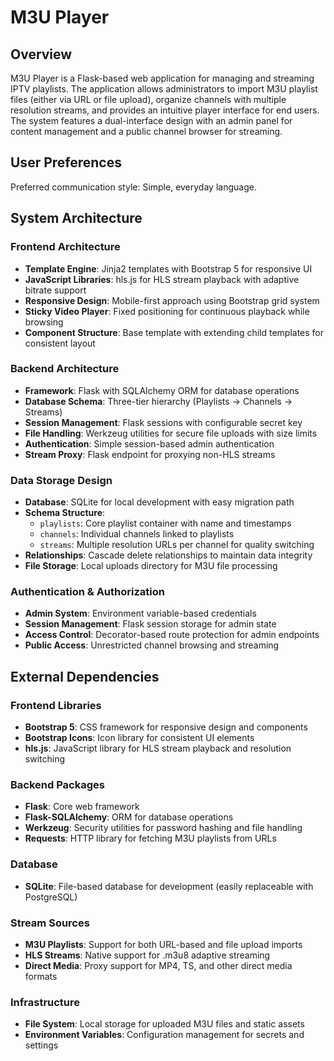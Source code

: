 # M3U Player

## Overview

M3U Player is a Flask-based web application for managing and streaming IPTV playlists. The application allows administrators to import M3U playlist files (either via URL or file upload), organize channels with multiple resolution streams, and provides an intuitive player interface for end users. The system features a dual-interface design with an admin panel for content management and a public channel browser for streaming.

## User Preferences

Preferred communication style: Simple, everyday language.

## System Architecture

### Frontend Architecture
- **Template Engine**: Jinja2 templates with Bootstrap 5 for responsive UI
- **JavaScript Libraries**: hls.js for HLS stream playback with adaptive bitrate support
- **Responsive Design**: Mobile-first approach using Bootstrap grid system
- **Sticky Video Player**: Fixed positioning for continuous playback while browsing
- **Component Structure**: Base template with extending child templates for consistent layout

### Backend Architecture
- **Framework**: Flask with SQLAlchemy ORM for database operations
- **Database Schema**: Three-tier hierarchy (Playlists → Channels → Streams)
- **Session Management**: Flask sessions with configurable secret key
- **File Handling**: Werkzeug utilities for secure file uploads with size limits
- **Authentication**: Simple session-based admin authentication
- **Stream Proxy**: Flask endpoint for proxying non-HLS streams

### Data Storage Design
- **Database**: SQLite for local development with easy migration path
- **Schema Structure**:
  - `playlists`: Core playlist container with name and timestamps
  - `channels`: Individual channels linked to playlists
  - `streams`: Multiple resolution URLs per channel for quality switching
- **Relationships**: Cascade delete relationships to maintain data integrity
- **File Storage**: Local uploads directory for M3U file processing

### Authentication & Authorization
- **Admin System**: Environment variable-based credentials
- **Session Management**: Flask session storage for admin state
- **Access Control**: Decorator-based route protection for admin endpoints
- **Public Access**: Unrestricted channel browsing and streaming

## External Dependencies

### Frontend Libraries
- **Bootstrap 5**: CSS framework for responsive design and components
- **Bootstrap Icons**: Icon library for consistent UI elements
- **hls.js**: JavaScript library for HLS stream playback and resolution switching

### Backend Packages
- **Flask**: Core web framework
- **Flask-SQLAlchemy**: ORM for database operations
- **Werkzeug**: Security utilities for password hashing and file handling
- **Requests**: HTTP library for fetching M3U playlists from URLs

### Database
- **SQLite**: File-based database for development (easily replaceable with PostgreSQL)

### Stream Sources
- **M3U Playlists**: Support for both URL-based and file upload imports
- **HLS Streams**: Native support for .m3u8 adaptive streaming
- **Direct Media**: Proxy support for MP4, TS, and other direct media formats

### Infrastructure
- **File System**: Local storage for uploaded M3U files and static assets
- **Environment Variables**: Configuration management for secrets and settings